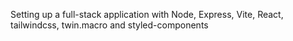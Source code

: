 Setting up a full-stack application with Node, Express, Vite, React, tailwindcss, twin.macro and styled-components
